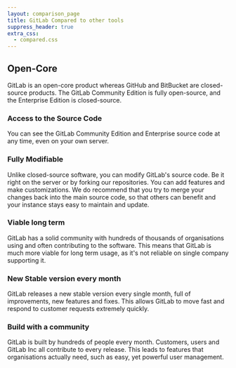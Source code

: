 ```yaml
---
layout: comparison_page
title: GitLab Compared to other tools
suppress_header: true
extra_css:
  - compared.css
---
```


## Open-Core
GitLab is an open-core product whereas GitHub and BitBucket are closed-source products. The GitLab Community Edition is fully open-source, and the Enterprise Edition is closed-source.

### Access to the Source Code
You can see the GitLab Community Edition and Enterprise source code
at any time, even on your own server.

### Fully Modifiable
Unlike closed-source software, you can modify
GitLab's source code. Be it right on the server or by forking
our repositories. You can add features and make customizations.
We do recommend that you try to merge your changes back into the
main source code, so that others can benefit and your instance
stays easy to maintain and update.

### Viable long term
GitLab has a solid community with hundreds of thousands of organisations
using and often contributing to the software. This means that GitLab is much
more viable for long term usage, as it's not reliable on single company supporting it.

### New Stable version every month
GitLab releases a new stable version every single month, full of improvements,
new features and fixes. This allows GitLab to move fast and respond to customer
requests extremely quickly.

### Build with a community
GitLab is built by hundreds of people every month. Customers, users and GitLab Inc all contribute to every release. This leads to features that organisations actually need, such as easy, yet powerful user management.
